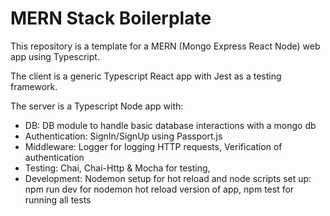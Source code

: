 # MERN Stack Boilerplate

This repository is a template for a MERN (Mongo Express React Node) web app using Typescript.

The client is a generic Typescript React app with Jest as a testing framework. 

The server is a Typescript Node app with:
- DB: DB module to handle basic database interactions with a mongo db
- Authentication: SignIn/SignUp using Passport.js
- Middleware: Logger for logging HTTP requests, Verification of authentication
- Testing: Chai, Chai-Http & Mocha for testing,
- Development: Nodemon setup for hot reload and node scripts set up: npm run dev for nodemon hot reload version of app, npm test for running all tests



